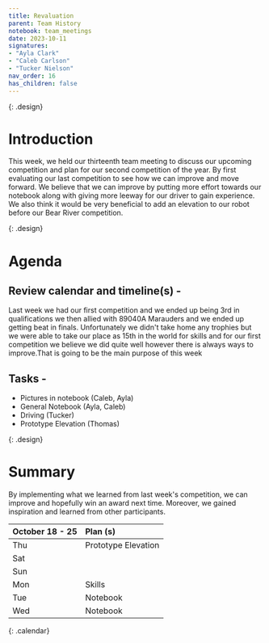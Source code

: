 ```yaml
---
title: Revaluation
parent: Team History
notebook: team_meetings
date: 2023-10-11
signatures:
- "Ayla Clark"
- "Caleb Carlson"
- "Tucker Nielson"
nav_order: 16
has_children: false
---
```


{: .design}
# Introduction

This week, we held our thirteenth team meeting to discuss our upcoming competition and plan for our second competition of the year. By first evaluating our last competition to see how we can improve and move forward. We believe that we can improve by putting more effort towards our notebook along with giving more leeway for our driver to gain experience. We also think it would be very beneficial to add an elevation to our robot before our Bear River competition.

{: .design}
# Agenda 

## Review calendar and timeline(s) -

Last week we had our first competition and we ended up being 3rd in qualifications we then allied with 89040A Marauders and we ended up getting beat in finals. Unfortunately we didn't take home any trophies but we were able to take our place as 15th in the world for skills and for our first competition we believe we did quite well however there is always ways to improve.That is going to be the main purpose of this week

## Tasks -

* Pictures in notebook	    (Caleb, Ayla)
* General Notebook   (Ayla, Caleb)
* Driving   (Tucker)
* Prototype Elevation   (Thomas)

{: .design}
# Summary

By implementing what we learned from last week's competition, we can improve and hopefully win an award next time. Moreover, we gained inspiration and learned from other participants.

| October 18 - 25  | Plan (s) |
|:---|:---|
| Thu | Prototype Elevation |
| Sat |  |
| Sun |  |
| Mon | Skills |
| Tue | Notebook |
| Wed | Notebook |
{: .calendar}
